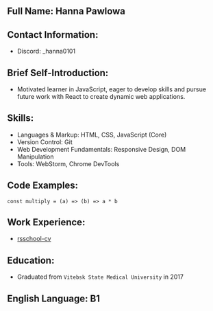 ## Full Name: Hanna Pawlowa

## Contact Information:
 - Discord: _hanna0101

## Brief Self-Introduction:
 - Motivated learner in JavaScript, eager to develop skills and pursue future work with React to create dynamic web applications.

## Skills:
   - Languages & Markup: HTML, CSS, JavaScript (Core)
   - Version Control: Git
   - Web Development Fundamentals: Responsive Design, DOM Manipulation
   - Tools: WebStorm, Chrome DevTools

## Code Examples:
   ```JS
   const multiply = (a) => (b) => a * b
   ```

## Work Experience:
 - [rsschool-cv](https://github.com/hanna0101/rsschool-cv)

## Education:
   - Graduated from `Vitebsk State Medical University` in 2017

## English Language: B1

